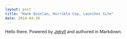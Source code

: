 ```yaml
---
layout: post
title: "Hank Quinlan, Horrible Cop, Launches Site"
date: 2014-04-30
---
```


Hello there. Powered by [Jekyll](http://jekyllrb.com) and authored in Markdown.
